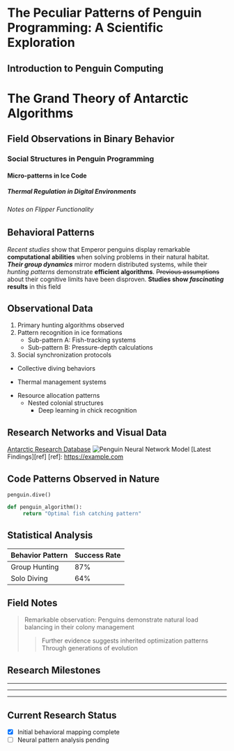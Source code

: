 # The Peculiar Patterns of Penguin Programming: A Scientific Exploration

## Introduction to Penguin Computing
# The Grand Theory of Antarctic Algorithms
## Field Observations in Binary Behavior
### Social Structures in Penguin Programming
#### Micro-patterns in Ice Code
##### Thermal Regulation in Digital Environments
###### Notes on Flipper Functionality

## Behavioral Patterns
*Recent studies* show that Emperor penguins display remarkable **computational abilities** when solving problems in their natural habitat. ***Their group dynamics*** mirror modern distributed systems, while their _hunting patterns_ demonstrate __efficient algorithms__. ~~Previous assumptions~~ about their cognitive limits have been disproven.
**Studies show _fascinating_ results** in this field

## Observational Data
1. Primary hunting algorithms observed
2. Pattern recognition in ice formations
    * Sub-pattern A: Fish-tracking systems
    * Sub-pattern B: Pressure-depth calculations
3. Social synchronization protocols
- Collective diving behaviors
+ Thermal management systems
* Resource allocation patterns
  - Nested colonial structures
     + Deep learning in chick recognition

## Research Networks and Visual Data
[Antarctic Research Database](https://example.com)
![Penguin Neural Network Model](image.jpg)
[Latest Findings][ref]
[ref]: https://example.com

## Code Patterns Observed in Nature
`penguin.dive()`
```python
def penguin_algorithm():
     return "Optimal fish catching pattern"
```

## Statistical Analysis
| Behavior Pattern | Success Rate |
|-----------------|--------------|
| Group Hunting   | 87%          |
| Solo Diving     | 64%          |

## Field Notes
> Remarkable observation: Penguins demonstrate natural load balancing
> in their colony management
>> Further evidence suggests inherited optimization patterns
> Through generations of evolution

## Research Milestones
---
***
___

## Current Research Status
- [x] Initial behavioral mapping complete
- [ ] Neural pattern analysis pending
